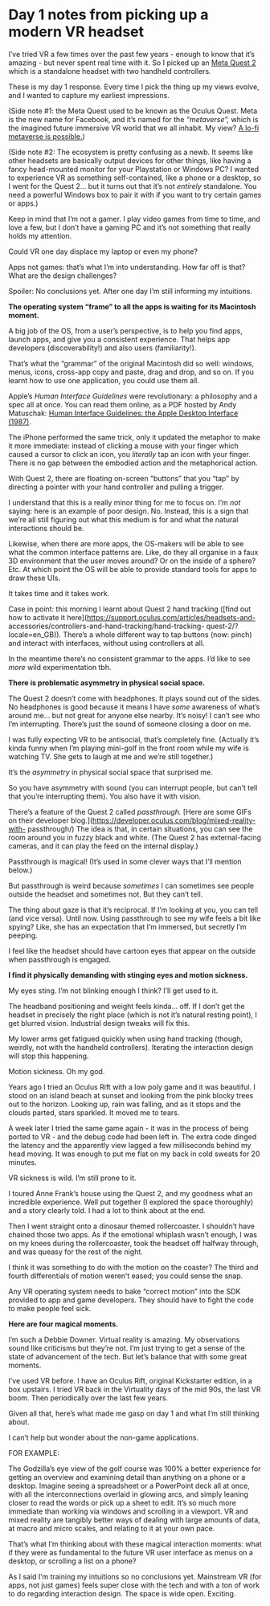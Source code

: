 # Day 1 notes from picking up a modern VR headset

I’ve tried VR a few times over the past few years - enough to know that it’s
amazing - but never spent real time with it. So I picked up an [Meta Quest
2](https://www.oculus.com/quest-2/) which is a standalone headset with two
handheld controllers.

These is my day 1 response. Every time I pick the thing up my views evolve,
and I wanted to capture my earliest impressions.

(Side note #1: the Meta Quest used to be known as the Oculus Quest. Meta is
the new name for Facebook, and it’s named for the _“metaverse”,_ which is the
imagined future immersive VR world that we all inhabit. My view? [A lo-fi
metaverse is possible.](/home/2021/12/02/metaverse))

(Side note #2: The ecosystem is pretty confusing as a newb. It seems like
other headsets are basically output devices for other things, like having a
fancy head-mounted monitor for your Playstation or Windows PC? I wanted to
experience VR as something self-contained, like a phone or a desktop, so I
went for the Quest 2… but it turns out that it’s not _entirely_ standalone.
You need a powerful Windows box to pair it with if you want to try certain
games or apps.)

Keep in mind that I’m not a gamer. I play video games from time to time, and
love a few, but I don’t have a gaming PC and it’s not something that really
holds my attention.

Could VR one day displace my laptop or even my phone?

Apps not games: that’s what I’m into understanding. How far off is that? What
are the design challenges?

Spoiler: No conclusions yet. After one day I’m still informing my intuitions.

**The operating system “frame” to all the apps is waiting for its Macintosh
moment.**

A big job of the OS, from a user’s perspective, is to help you find apps,
launch apps, and give you a consistent experience. That helps app developers
(discoverability!) and also users (familiarity!).

That’s what the “grammar” of the original Macintosh did so well: windows,
menus, icons, cross-app copy and paste, drag and drop, and so on. If you
learnt how to use one application, you could use them all.

Apple’s _Human Interface Guidelines_ were revolutionary: a philosophy and a
spec all at once. You can read them online, as a PDF hosted by Andy Matuschak:
[Human Interface Guidelines: the Apple Desktop Interface
(1987)](https://andymatuschak.org/files/papers/Apple%20Human%20Interface%20Guidelines%201987.pdf).

The iPhone performed the same trick, only it updated the metaphor to make it
more immediate: instead of clicking a mouse with your finger which caused a
cursor to click an icon, you _literally_ tap an icon with your finger. There
is no gap between the embodied action and the metaphorical action.

With Quest 2, there are floating on-screen “buttons” that you “tap” by
directing a pointer with your hand controller and pulling a trigger.

I understand that this is a really minor thing for me to focus on. I’m _not_
saying: here is an example of poor design. No. Instead, this is a sign that
we’re all still figuring out what this medium is for and what the natural
interactions should be.

Likewise, when there are more apps, the OS-makers will be able to see what the
common interface patterns are. Like, do they all organise in a faux 3D
environment that the user moves around? Or on the inside of a sphere? Etc. At
which point the OS will be able to provide standard tools for apps to draw
these UIs.

It takes time and it takes work.

Case in point: this morning I learnt about Quest 2 hand tracking ([find out
how to activate it here](https://support.oculus.com/articles/headsets-and-
accessories/controllers-and-hand-tracking/hand-tracking-
quest-2/?locale=en_GB)). There’s a whole different way to tap buttons (now:
pinch) and interact with interfaces, without using controllers at all.

In the meantime there’s no consistent grammar to the apps. I’d like to see
_more_ wild experimentation tbh.

**There is problematic asymmetry in physical social space.**

The Quest 2 doesn’t come with headphones. It plays sound out of the sides. No
headphones is good because it means I have _some_ awareness of what’s around
me… but not great for anyone else nearby. It’s noisy! I can’t see who I’m
interrupting. There’s just the sound of someone closing a door on me.

I was fully expecting VR to be antisocial, that’s completely fine. (Actually
it’s kinda funny when I’m playing mini-golf in the front room while my wife is
watching TV. She gets to laugh at me and we’re still together.)

It’s the _asymmetry_ in physical social space that surprised me.

So you have asymmetry with sound (you can interrupt people, but can’t tell
that you’re interrupting them). You also have it with vision.

There’s a feature of the Quest 2 called _passthrough._ [Here are some GIFs on
their developer blog.](https://developer.oculus.com/blog/mixed-reality-with-
passthrough/) The idea is that, in certain situations, you can see the room
around you in fuzzy black and white. (The Quest 2 has external-facing cameras,
and it can play the feed on the internal display.)

Passthrough is magical! (It’s used in some clever ways that I’ll mention
below.)

But passthrough is weird because _sometimes_ I can sometimes see people
outside the headset and sometimes not. But they can’t tell.

The thing about gaze is that it’s reciprocal. If I’m looking at you, you can
tell (and vice versa). Until now. Using passthrough to see my wife feels a bit
like spying? Like, she has an expectation that I’m immersed, but secretly I’m
peeping.

I feel like the headset should have cartoon eyes that appear on the outside
when passthrough is engaged.

**I find it physically demanding with stinging eyes and motion sickness.**

My eyes sting. I’m not blinking enough I think? I’ll get used to it.

The headband positioning and weight feels kinda… off. If I don’t get the
headset in precisely the right place (which is not it’s natural resting
point), I get blurred vision. Industrial design tweaks will fix this.

My lower arms get fatigued quickly when using hand tracking (though, weirdly,
not with the handheld controllers). Iterating the interaction design will stop
this happening.

Motion sickness. Oh my god.

Years ago I tried an Oculus Rift with a low poly game and it was beautiful. I
stood on an island beach at sunset and looking from the pink blocky trees out
to the horizon. Looking up, rain was falling, and as it stops and the clouds
parted, stars sparkled. It moved me to tears.

A week later I tried the same game again - it was in the process of being
ported to VR - and the debug code had been left in. The extra code dinged the
latency and the apparently view lagged a few milliseconds behind my head
moving. It was enough to put me flat on my back in cold sweats for 20 minutes.

VR sickness is wild. I’m still prone to it.

I toured Anne Frank’s house using the Quest 2, and my goodness what an
incredible experience. Well put together (I explored the space thoroughly) and
a story clearly told. I had a lot to think about at the end.

Then I went straight onto a dinosaur themed rollercoaster. I shouldn’t have
chained those two apps. As if the emotional whiplash wasn’t enough, I was on
my knees during the rollercoaster, took the headset off halfway through, and
was queasy for the rest of the night.

I think it was something to do with the motion on the coaster? The third and
fourth differentials of motion weren’t eased; you could sense the snap.

Any VR operating system needs to bake “correct motion” into the SDK provided
to app and game developers. They should have to fight the code to make people
feel sick.

**Here are four magical moments.**

I’m such a Debbie Downer. Virtual reality is amazing. My observations sound
like criticisms but they’re not. I’m just trying to get a sense of the state
of advancement of the tech. But let’s balance that with some great moments.

I’ve used VR before. I have an Oculus Rift, original Kickstarter edition, in a
box upstairs. I tried VR back in the Virtuality days of the mid 90s, the last
VR boom. Then periodically over the last few years.

Given all that, here’s what made me gasp on day 1 and what I’m still thinking
about.

I can’t help but wonder about the non-game applications.

FOR EXAMPLE:

The Godzilla’s eye view of the golf course was 100% a better experience for
getting an overview and examining detail than anything on a phone or a
desktop. Imagine seeing a spreadsheet or a PowerPoint deck all at once, with
all the interconnections overlaid in glowing arcs, and simply leaning closer
to read the words or pick up a sheet to edit. It’s so much more immediate than
working via windows and scrolling in a viewport. VR and mixed reality are
tangibly better ways of dealing with large amounts of data, at macro and micro
scales, and relating to it at your own pace.

That’s what I’m thinking about with these magical interaction moments: what if
they were as fundamental to the future VR user interface as menus on a
desktop, or scrolling a list on a phone?

As I said I’m training my intuitions so no conclusions yet. Mainstream VR (for
apps, not just games) feels super close with the tech and with a ton of work
to do regarding interaction design. The space is wide open. Exciting.
